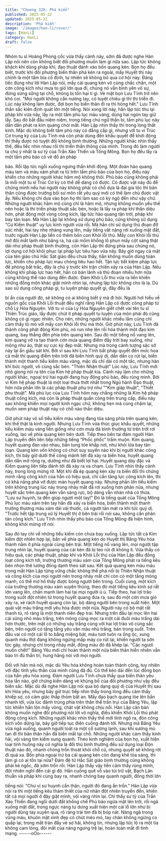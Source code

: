 ```yaml
---
title: "Chương 320: Phá kiển"
published: 2025-05-22
updated: 2025-05-22
description: 'Phá kiển'
image: '/images/han-li/cover/'
tags: [HanLi]
category: HanLi
draft: false
---
```


Nhóm tu sĩ Hoàng Phong cốc vừa thấy cảnh này, sớm đã được
nghe Hàn Lập nói nên còn không biết đối phương muốn làm gì
nữa sao. Lập tức không khách khí dùng pháp khí, đạo thuật đánh
vào bốn quang kén. Bọn họ đều biết, trước khi đối phương biến
thân phá kén ra ngoài, mấy Huyết thị này chính là một tấm bia cố
định, tự nhiên sẽ không bỏ qua cơ hội này.
Đáng tiếc đúng như lời Hàn Lập nói, mấy cái quang kén vô cùng
chắc chắn, một cơn công kích như mưa to gió lớn qua đi, chúng
nó vẫn bình yên vô sự, đứng sừng sững tại chỗ, không bị tổn hại
tí gì.
Vẻ mặt bọn Lưu Tĩnh trở nên khó coi.
"Mọi người không cần nương tay, có tuyệt chiêu gì thì thi triển đi.
Lúc này không làm được, đợi bọn họ biến thân đi ra thì hỏng hết."
Lưu Tĩnh thần sắc kiên định quát lớn một tiếng.
Nói xong lời này, hắn lập tức thu lại pháp khí vừa nãy, lấy ra một
tấm phù lục màu vàng, dùng hai ngón tay giữ lấy. Sau đó bắt đầu
niệm niệm, trong tiếng chú ngữ thần bí, tấm phù lục này dần dần
phát ra kim quang chói mắt.
Hàn Lập nhìn thấy thì trong lòng thất kinh. Mặc dù không biết tấm
phù này có đẳng cấp gì, nhưng với tu vi Trúc Cơ trung kỳ của Lưu
Tĩnh mà còn phải dùng đến khẩu quyết để khởi động thì thấy
được nó tuyệt đối không bình thường.
Những người khác nhìn thấy thế, đều liếc nhìn nhau rồi thi triển
thần thông của mình.
Trong đó làm người ta chú ý nhất là sư tỷ của Trần Xảo Thiến và
Tống Mông. Bọn họ đều lấy ra một tấm phù bảo có vẽ đồ án pháp

bảo. Rồi lập tức ngồi xuống ngưng thần khởi động. Một đoàn hào
quang màu lam và màu xám phát ra từ trên tấm phù bảo của bọn
họ, điều này khiến cho những người khác hâm mộ không thôi.
Phù bảo cũng không phải là mỗi một tu sĩ Trúc Cơ kỳ có thể dễ
dàng có được. Có được vật này đủ để chứng minh nếu hai người
này không phải có chỗ dựa là đại gia tộc thì bản thân cũng được
trưởng bối sư môn rất yêu quý mới có thể làm chủ được vật ấy.
Nếu không chỉ dựa vào bọn họ thì làm sao có kỳ ngộ đến như vậy
chứ.
Những người khác hâm mộ cũng chỉ là hâm mộ, nhưng không
muốn yếu thế nên hoặc là thi triển pháp thuật sắc bén, hoặc là lấy
ra pháp khí thần diệu hơn, phát động một vòng công kích, lập tức
hào quang tận trời, pháp khí bay tán loạn.
Mà Hàn Lập lại không sử dụng phù bảo, cũng không sử dụng "Cự
Kiếm thuật" uy lực kinh người vừa rồi. Mà hắn chỉ sử dụng thủ
đoạn đỡ sức nhất, hai tay nhẹ nhàng vung lên, mấy tiếng vật
nặng rơi xuống mặt đất, trước người Hàn Lập liền có thêm bốn
con Khôi lỗi thú.
Mấy con Khôi lỗi thú mở đôi mắt lạnh như băng ra, há cái mồm
khổng lồ phun mấy cột sáng thật dài như pháp thuật bình thường,
còn Hàn Lập thì đứng phía sau chúng nó, lợi dụng cơ hội khôi
phục lại pháp lực tiêu hao vừa nãy.
Bây giờ ngay cả mặt của tên giáo chủ Hắc Sát giáo đều chưa
thấy, hắn không muốn dùng toàn lực, khiến cho pháp lực mau
chóng tiêu hao hết.
Tận lực tiết kiệm pháp lực đề phòng bất trắc, đây là chủ ý trước
khi trận chiến xảy ra của Hàn Lập. Nếu không khi pháp lực hao
hết, hắn có bản lãnh và thủ đoạn nhiều hơn nữa cũng không thể
nào dùng đến được.
Đám Khôi Lỗi thú vừa ra liền khiến những đồng môn khác giật
mình nhìn lại, nhưng lập tức không cho là lạ.
Dù sao sử dụng công pháp gì, tu luyện pháp quyết gì, đây đều là

bí ẩn của người đó, sẽ không có ai không biết ý mà đi hỏi.
Người hơi hiểu về nguồn gốc của Khôi Lỗi thuật đều nghĩ rằng
Hàn Lập có được công pháp từ chỗ Lý Hóa Nguyên. Với tu vi của
Lý Hóa Nguyên giết chết vài tên tu sĩ Thiên Trúc giáo, lấy được
chút ít pháp quyết tu luyện của môn phái đó cũng không có gì
ngạc nhiên.
Cho nên, những người khác nhiều lắm cũng chỉ cảm thấy tò mò
với mấy con Khôi lỗi thú mà thôi.
Giờ phút này, Lưu Tĩnh đã thành công phát động Kim phù, nó run
nhẹ lên rồi hóa thành một đạo kim quang, bay thẳng đến phía trên
quang kén.
Sau đó một tiếng nổ vang lên, kim quang vỡ ra tạo thành cơn
mưa quang điểm đầy trời bay xuống, như mộng như ảo, thật sự
cực kỳ đẹp mắt.
Nhưng mà trong cảnh tượng sặc sỡ này lại ẩn giấu sát khí. Bởi vì
sau khi Lưu Tĩnh bắt pháp quyết đến mức hoa cả mắt thì quang
điểm trên trời đã biến hình quỷ dị, dần dần co rút lại, biến thành
một thanh tiểu kiếm màu vàng, mặc dù chỉ dài có một tấc, nhưng
hàn khí bức người, vô cùng sắc bén.
"Thiên Nhận thuật"
Lúc này, Lưu Tĩnh mới nhỏ giọng nói ra tên của Kim hệ pháp
thuật kia.
Cảnh này làm cho những người khác, ngoại trừ hai người đang
huy động phù bảo, đều rùng mình.
Bởi vì Kim hệ pháp thuật là một loại thưa thớt nhất trong Ngũ
hành Đạo thuật, hơn nữa phần lớn là các pháp thuật phụ trợ như
""Kim giáp thuật", "Thiết phu thuật". Mà phù lục của Lưu Tĩnh hôm
nay chẳng những là Kim hệ pháp thuật công kích, mà còn là pháp
thuật quần công trên trung cấp, điều này sao không khiến mọi
người kinh ngạc chứ, không hẹn mà cùng chậm lại, muốn xem
pháp thuật này có chỗ nào thần diệu.

Giờ phút này vô số tiểu kiếm màu vàng đang tỏa sáng phía trên
quang kén, khí thế thật là kinh người.
Nhưng Lưu Tĩnh vừa thúc giục khẩu quyết, những tiểu kiếm màu
vàng liền giống như cơn mưa đá bình thường từ trên trời rơi
xuống, lao về phía quang kén bên dưới.
Tiếp theo bên tai đám người Hàn Lập truyền đến liên tiếp những
tiếng "Phốc phốc" trầm muộn. Kim quang, huyết quang đan vào
nhau, bắn tung tóe khắp nơi, như khói lửa bay tán loạn.
Quang kén vốn không có chút suy suyển nào khi bị người khác
công kích, thì bây giờ dưới thế công mãnh liệt đã xảy ra biến hóa,
huyết quang dần dần mở rộng ra, dường như đã biết lợi hại.
Huyết quang dày đặc và Kiếm quang liên tiếp đánh tới đã xảy ra
va chạm.
Lưu Tĩnh nhìn thấy cảnh này, trong lòng mừng rỡ. Một khi đã ép
quang kén xảy ra biến đổi thì chứng minh rằng công kích của hắn
có hiệu quả, chỉ cần tăng lực công kích lên, thì có khả năng phá
vỡ được màn huyết quang này.
Nhưng phần lớn tiểu kiếm trên không trung lúc này trong nháy
mắt đã rơi xuống hơn phân nửa, nhưng huyết sắc trên quang kén
vẫn sáng rực, bộ dáng vẫn nhàn nhã có thừa.
"Lưu sư huynh, ta đến giúp ngươi một tay!"
Đó là tiếng quát của Tống Mông
Phù lục màu xám trên tay hắn đã xảy ra biến hóa, biến thành một
thanh trường thương màu xám dài vài thước, cả người tản mát ra
khí tức quỷ dị.
"Trước hết tập trung xử lý Huyết thị ở bên trái rồi nói sau, không
cần phân tán công kích." Lưu Tĩnh nhìn thấy phù bảo của Tống
Mông đã hiện hình, không khỏi mừng rỡ nói.

Sau đó tay chỉ về những tiểu kiếm còn chưa bay xuống.
Lập tức tất cả Kim kiếm đột nhiên hợp lại, bắn về phía quang kén
do Huyết thị Băng Yêu hóa thành nằm ở phía ngoài cùng bên trái.
Một tiếng nổ vang lên, mọi người tập trung nhìn lại, huyết quang
của cái kén đã bị teo rút đi không ít.
Vừa thấy có hiệu quả, các pháp thuật, pháp khí và Khôi Lỗi thú
của Hàn Lập đều đồng loạt công kích tới, trường thương màu xám
của Tống Mông phát ra tiếng kêu bén nhọn thê lương đồng dạnh
theo sát sau.
Kết quả quang kén màu máu trong mắt Hàn Lập từng vững chắc
không thể phá nổi bị Thiên Nhận thuật và công kích của mọi
người nên trong nháy mắt chỉ còn có một tầng mỏng manh, có thể
mơ hồ thấy được bóng người bên trong.
Cuối cùng, một kích của trường thương màu xám xuyên thủng,
theo đó một tiếng kêu kinh sợ rất lớn vang lên, chấn mạnh làm hai
tai mọi người ù ù. Tiếp theo, hai lợi trảo trong suốt đột nhiên từ
trong huyết quang đưa ra, sau đó một cơn mưa gió xảy ra, xé
rách huyết quang còn lại, bộ dáng người bên trong xuất hiện.
Một quái vật màu trắng mới yêu hóa được một nửa.
Người này có bộ mặt rất thanh tú, rõ ràng là một thanh niên đẹp
trai. Nhưng trên đầu lại mọc lên hai cái sừng nhỏ màu trắng, trên
mông cũng mọc ra một cái đuôi màu trắng dài hơn thước, trên
mặt có những vảy trắng cùng với hai lợi trảo vô cùng sắc bén, trên
người có tầng tầng yêu văn màu nhũ trắng, bán trong suốt.
Trên đầu vai có một cái lỗ to bằng miệng bát, máu tươi tuôn ra
ồng ộc, xung quanh máu thịt đang không ngừng mấp máy co rút
lại, khiến người ta sởn tóc gáy, nhưng chỉ trong nháy mắt, động
máu đó đã khép lại.
"Các ngươi muốn chết!" Băng Yêu mới chỉ hoàn thành một nửa
biến thân hiển nhiên vẫn bảo trì đủ thần trí, hung hăng nói với mọi
người.

Đối với hắn mà nói, mặc dù Yêu hóa không hoàn toàn thành
công, tuy nhiên với đặc tính yêu thân của mình cũng đã đủ. Có
thể kéo dài đến lúc đồng bọn của hắn yêu hóa xong.
Đám người Lưu Tĩnh chưa thấy qua biến thân yêu hóa lần nào,
giờ chứng kiến dáng vẻ khủng bố của đối phương như vậy đều
biến sắc. Mặc dù đã nghe Hàn Lập nói qua bộ dạng quỷ dị của
Huyết thị sau khi Hóa yêu, nhưng bây giờ trực tiếp nhìn thấy trong
lòng đều cảm thấy khiếp sợ, có cảm giác thấp thỏm bất an.
Mấy đạo bạch quang lóe lên bắn nhanh tới, vừa lúc đánh trúng
phía trên thân thể trần trụi của Băng Yêu, lập tức khiến hắn lộn
mấy vòng, chật vật không chịu nổi.
Hàn Lập căn bản không muốn nghe đối phương nói lời vô nghĩa,
điều khiển Khôi Lỗi thú phát động công kích.
Những người khác nhìn thấy thế mới tỉnh ngộ ra, đòn công kích
vốn dừng lại, bây giờ tiếp tục điên cuồng đánh tới.
Nhưng mà Băng Yêu vừa ngã xuống, quanh người toát ra một cổ
sương lạnh, sau khi sương mù tan đi thì bản thân hắn đã biến mất
tại chỗ.
Những người khác cảm thấy kinh hãi, vội vàng tìm kiếm xung
quanh.
Theo kinh nghiệm của bọn họ, xuất hiện loại tình huống này có
nghĩa là đối thủ bình thường đều sử dụng loại Độn thuật nào đó,
nhanh chóng trốn thoát khỏi chỗ cũ, nhưng quyết sẽ không rời đi
quá xa.
Bốn phía ngoại trừ ba cái quang kén còn đang khẽ tỏa sáng, thì
làm gì có ai tồn tại nữa? Đám đệ tử Hắc Sát giáo bình thường
cũng không phải kẻ ngốc, đã sớm trốn rồi.
Hàn Lập thấy vậy liền cảm thấy rùng mình, đột nhiên nghĩ đến cái
gì đó. Hắn cuống quít vỗ vào túi trữ vật, Bạch Lân thuẫn và pháp
khí cùng bay ra, nhanh chóng bay quanh người, đồng thời lớn

tiếng nói:
"Chư vị sư huynh cẩn thận, người đó đang ẩn trốn."
Hàn Lập vừa nói ra thì một tiếng kêu thảm thiết của nữ nhân đột
nhiên truyền đến, khiến tất cả mọi người ở đây giật mình, vội
vàng nhìn lại.
Chỉ thấy sư tỷ của Trần Xảo Thiến đang ngồi dưới đất khống chế
Phù bảo ngửa mặt lên trời, rồi ngã xuống mặt đất, trong ngực
nàng tự dưng xuất hiện một cái lỗ lớn như bị người dùng tay
xuyên qua, rõ ràng trái tim đã bị bóp nát.
Nàng ngã trong vũng máu, khuôn mặt xinh đẹp có chút méo mó,
tay chân không ngừng co quắp lại, trong mắt tràn đầy vẻ sợ hãi,
không tin, nhưng lập tức lộ ra một tia không cam lòng, đôi mắt
của nàng ngưng trệ lại, hoàn toàn mất đi tính mạng.
------oOo------
